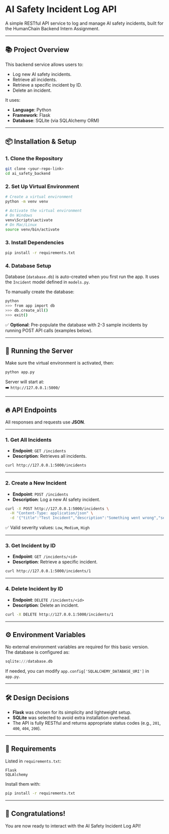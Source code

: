# AI Safety Incident Log API

A simple RESTful API service to log and manage AI safety incidents, built for the HumanChain Backend Intern Assignment.

---

## 📚 Project Overview

This backend service allows users to:
- Log new AI safety incidents.
- Retrieve all incidents.
- Retrieve a specific incident by ID.
- Delete an incident.

It uses:
- **Language**: Python
- **Framework**: Flask
- **Database**: SQLite (via SQLAlchemy ORM)

---

## 📦 Installation & Setup

### 1. Clone the Repository

```bash
git clone <your-repo-link>
cd ai_safety_backend
```

### 2. Set Up Virtual Environment

```bash
# Create a virtual environment
python -m venv venv

# Activate the virtual environment
# On Windows
venv\Scripts\activate
# On Mac/Linux
source venv/bin/activate
```

### 3. Install Dependencies

```bash
pip install -r requirements.txt
```

### 4. Database Setup

Database (`database.db`) is auto-created when you first run the app.
It uses the `Incident` model defined in `models.py`.

To manually create the database:

```bash
python
>>> from app import db
>>> db.create_all()
>>> exit()
```

✅ **Optional**: Pre-populate the database with 2-3 sample incidents by running POST API calls (examples below).

---

## 🚀 Running the Server

Make sure the virtual environment is activated, then:

```bash
python app.py
```

Server will start at:  
➡️ `http://127.0.0.1:5000/`

---

## 🔥 API Endpoints

All responses and requests use **JSON**.

---

### 1. Get All Incidents

- **Endpoint**: `GET /incidents`
- **Description**: Retrieves all incidents.

```bash
curl http://127.0.0.1:5000/incidents
```

---

### 2. Create a New Incident

- **Endpoint**: `POST /incidents`
- **Description**: Log a new AI safety incident.

```bash
curl -X POST http://127.0.0.1:5000/incidents \
  -H "Content-Type: application/json" \
  -d '{"title":"Test Incident","description":"Something went wrong","severity":"Medium"}'
```

✅ Valid severity values: `Low`, `Medium`, `High`

---

### 3. Get Incident by ID

- **Endpoint**: `GET /incidents/<id>`
- **Description**: Retrieve a specific incident.

```bash
curl http://127.0.0.1:5000/incidents/1
```

---

### 4. Delete Incident by ID

- **Endpoint**: `DELETE /incidents/<id>`
- **Description**: Delete an incident.

```bash
curl -X DELETE http://127.0.0.1:5000/incidents/1
```

---

## ⚙️ Environment Variables

No external environment variables are required for this basic version.  
The database is configured as:

```python
sqlite:///database.db
```

If needed, you can modify `app.config['SQLALCHEMY_DATABASE_URI']` in `app.py`.

---

## 🛠️ Design Decisions

- **Flask** was chosen for its simplicity and lightweight setup.
- **SQLite** was selected to avoid extra installation overhead.
- The API is fully RESTful and returns appropriate status codes (e.g., `201`, `400`, `404`, `200`).

---

## 📄 Requirements

Listed in `requirements.txt`:

```
Flask
SQLAlchemy
```

Install them with:

```bash
pip install -r requirements.txt
```

---

## 🎉 Congratulations!

You are now ready to interact with the AI Safety Incident Log API!
